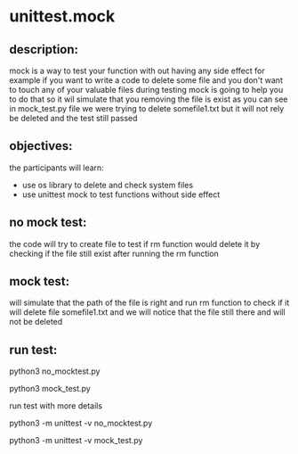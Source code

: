 # unittest.mock
## description:
mock is a way to test your function with out having any side effect 
for example if you want to write a code to delete some file and you don't want to touch any of your valuable files during testing 
mock is going to help you to do that so it wil simulate that you removing the file is exist 
as you can see in mock_test.py file we were trying to delete somefile1.txt but it will not rely be deleted and the test still passed

## objectives:
the participants will learn:
- use os library to delete and check system files
- use unittest mock to test functions without side effect 

## no mock test:
the code will try to create file to test if rm function would delete it by checking if the file still exist after running the rm function

## mock test:
will simulate that the path of the file is right and run rm function to check if it will delete file somefile1.txt and we will notice that the file still there and will not be deleted

## run test:
   python3 no_mocktest.py
   
   python3 mock_test.py

run test with more details

   python3 -m unittest -v no_mocktest.py 

   python3 -m unittest -v mock_test.py 
